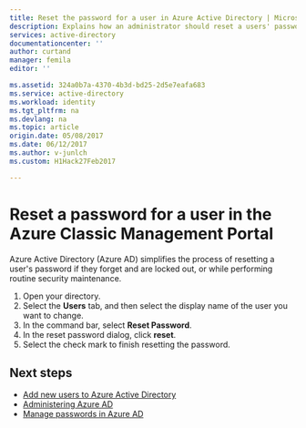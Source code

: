 ```yaml
---
title: Reset the password for a user in Azure Active Directory | Microsoft Docs
description: Explains how an administrator should reset a users' password in an Azure Active Directory.
services: active-directory
documentationcenter: ''
author: curtand
manager: femila
editor: ''

ms.assetid: 324a0b7a-4370-4b3d-bd25-2d5e7eafa683
ms.service: active-directory
ms.workload: identity
ms.tgt_pltfrm: na
ms.devlang: na
ms.topic: article
origin.date: 05/08/2017
ms.date: 06/12/2017
ms.author: v-junlch
ms.custom: H1Hack27Feb2017

---
```

# Reset a password for a user in the Azure Classic Management Portal

Azure Active Directory (Azure AD) simplifies the process of resetting a user's password if they forget and are locked out, or while performing routine security maintenance. 

1. Open your directory.
2. Select the **Users** tab, and then select the display name of the user you want to change.
3. In the command bar, select **Reset Password**.
4. In the reset password dialog, click **reset**.
5. Select the check mark to finish resetting the password.

## Next steps
- [Add new users to Azure Active Directory](./active-directory-create-users.md)
- [Administering Azure AD](./active-directory-administer.md)
- [Manage passwords in Azure AD](./active-directory-manage-passwords.md)